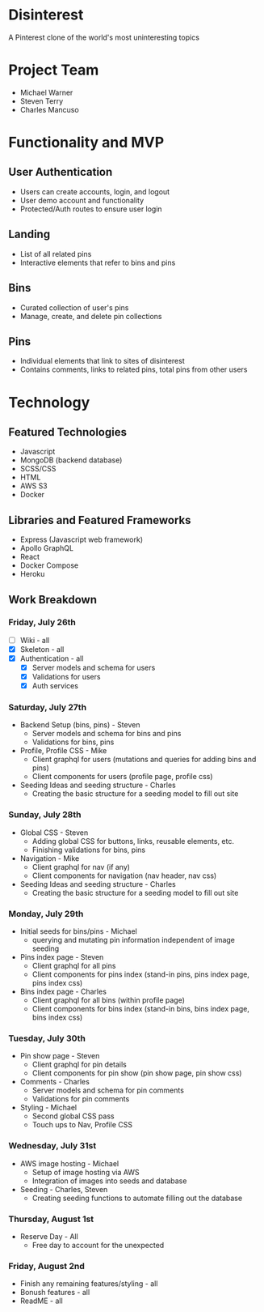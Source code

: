 # Disinterest
A Pinterest clone of the world's most uninteresting topics

# Project Team
* Michael Warner
* Steven Terry
* Charles Mancuso

# Functionality and MVP
## User Authentication
* Users can create accounts, login, and logout
* User demo account and functionality
* Protected/Auth routes to ensure user login

## Landing
* List of all related pins
* Interactive elements that refer to bins and pins

## Bins
* Curated collection of user's pins
* Manage, create, and delete pin collections

## Pins
* Individual elements that link to sites of disinterest
* Contains comments, links to related pins, total pins from other users

# Technology 
## Featured Technologies
* Javascript
* MongoDB (backend database)
* SCSS/CSS
* HTML
* AWS S3
* Docker

## Libraries and Featured Frameworks
* Express (Javascript web framework)
* Apollo GraphQL
* React
* Docker Compose
* Heroku

## Work Breakdown
### Friday, July 26th
* [ ] Wiki - all
* [x] Skeleton - all
* [x] Authentication - all
  * [x] Server models and schema for users
  * [x] Validations for users
  * [x] Auth services

### Saturday, July 27th
* Backend Setup (bins, pins) - Steven
  - Server models and schema for bins and pins
  - Validations for bins, pins
* Profile, Profile CSS - Mike
  - Client graphql for users (mutations and queries for adding bins and pins)
  - Client components for users (profile page, profile css)
* Seeding Ideas and seeding structure - Charles
  - Creating the basic structure for a seeding model to fill out site

### Sunday, July 28th
* Global CSS - Steven
  - Adding global CSS for buttons, links, reusable elements, etc.
  - Finishing validations for bins, pins
* Navigation - Mike
  - Client graphql for nav (if any)
  - Client components for navigation (nav header, nav css)
* Seeding Ideas and seeding structure - Charles
  - Creating the basic structure for a seeding model to fill out site

### Monday, July 29th
* Initial seeds for bins/pins - Michael
  - querying and mutating pin information independent of image seeding
* Pins index page - Steven
  - Client graphql for all pins
  - Client components for pins index (stand-in pins, pins index page, pins index css)
* Bins index page - Charles
  - Client graphql for all bins (within profile page)
  - Client components for bins index (stand-in bins, bins index page, bins index css)

### Tuesday, July 30th
* Pin show page - Steven
  - Client graphql for pin details
  - Client components for pin show (pin show page, pin show css)
* Comments - Charles
  - Server models and schema for pin comments
  - Validations for pin comments
* Styling - Michael
  - Second global CSS pass
  - Touch ups to Nav, Profile CSS

### Wednesday, July 31st
* AWS image hosting - Michael
  - Setup of image hosting via AWS
  - Integration of images into seeds and database
* Seeding - Charles, Steven
  - Creating seeding functions to automate filling out the database


### Thursday, August 1st
* Reserve Day - All
  - Free day to account for the unexpected

### Friday, August 2nd
* Finish any remaining features/styling - all
* Bonush features - all
* ReadME - all
